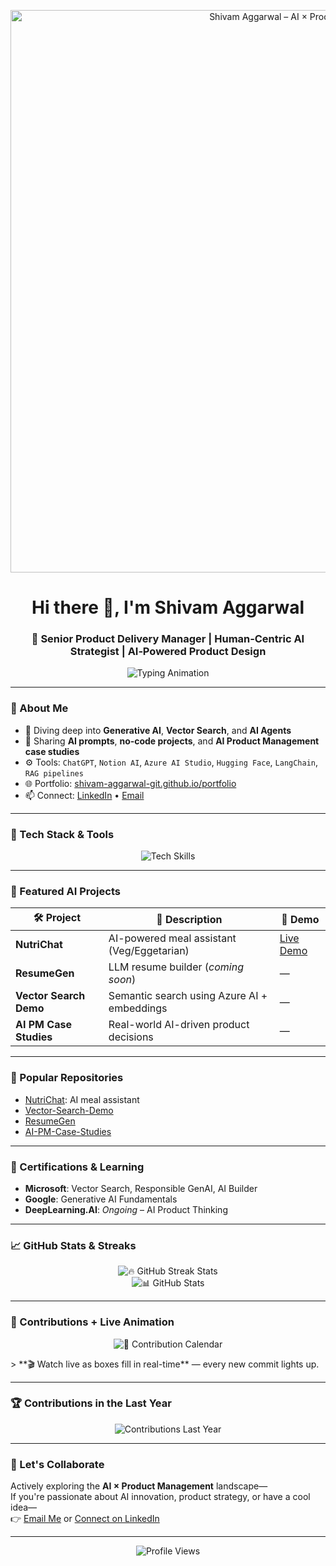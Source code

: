 <!-- 🎨 Custom Banner (upload banner.png in your repo root) -->
<p align="center">
  <img width="900" src="https://raw.githubusercontent.com/shivam-aggarwal-git/shivam-aggarwal-git/main/banner.png" alt="Shivam Aggarwal – AI × Product Strategist" />
</p>

<!-- Typing Animation Header -->
<h1 align="center">Hi there 👋, I'm Shivam Aggarwal</h1>
<h3 align="center">
  🚀 Senior Product Delivery Manager | Human‑Centric AI Strategist | AI‑Powered Product Design
</h3>
<p align="center">
  <img src="https://readme-typing-svg.herokuapp.com?font=Fira+Code&duration=3000&pause=800&color=4AF9FF&width=700&lines=Building+AI‑first+Products;Shaping+SaaS+%26+FinTech;Prompting,+Case+Studies+%26+Builds" alt="Typing Animation" />
</p>

---

### 🔎 About Me
- 🔭 Diving deep into **Generative AI**, **Vector Search**, and **AI Agents**  
- 🧠 Sharing **AI prompts**, **no‑code projects**, and **AI Product Management case studies**  
- ⚙️ Tools: `ChatGPT`, `Notion AI`, `Azure AI Studio`, `Hugging Face`, `LangChain`, `RAG pipelines`  
- 🌐 Portfolio: [shivam-aggarwal-git.github.io/portfolio](https://shivam-aggarwal-git.github.io/portfolio/)  
- 📫 Connect: [LinkedIn](https://linkedin.com/in/shivam-aggarwal) • [Email](mailto:aggarwalshivam1991@gmail.com)

---

### 🧰 Tech Stack & Tools  
<p align="center">
  <img src="https://skillicons.dev/icons?i=python,azure,postman,jupyter,figma,github,vscode,vercel,linux,git,flask,fastapi" alt="Tech Skills" />
</p>

---

### 💼 Featured AI Projects

| 🛠 Project                | 🧩 Description                                       | 🚀 Demo                              |
|--------------------------|-----------------------------------------------------|--------------------------------------|
| **NutriChat**            | AI-powered meal assistant (Veg/Eggetarian)         | [Live Demo](https://nutrichat-llama.vercel.app) |
| **ResumeGen**            | LLM resume builder (*coming soon*)                 | —                                    |
| **Vector Search Demo**   | Semantic search using Azure AI + embeddings        | —                                    |
| **AI PM Case Studies**   | Real-world AI-driven product decisions             | —                                    |

---

### 🌟 Popular Repositories  
- [NutriChat](https://github.com/shivam-aggarwal-git/NutriChat): AI meal assistant  
- [Vector-Search-Demo](https://github.com/shivam-aggarwal-git/Vector-Search-Demo)  
- [ResumeGen](https://github.com/shivam-aggarwal-git/ResumeGen)  
- [AI-PM-Case-Studies](https://github.com/shivam-aggarwal-git/AI-PM-Case-Studies)

---

### 📜 Certifications & Learning  
- **Microsoft**: Vector Search, Responsible GenAI, AI Builder  
- **Google**: Generative AI Fundamentals  
- **DeepLearning.AI**: *Ongoing* – AI Product Thinking  

---

### 📈 GitHub Stats & Streaks

<p align="center">
  <img src="https://github-readme-streak-stats.herokuapp.com?user=shivam-aggarwal-git&theme=react&hide_border=true" alt="🔥 GitHub Streak Stats" />  
  <br>
  <img src="https://github-readme-stats.vercel.app/api?username=shivam-aggarwal-git&show_icons=true&theme=react&hide_border=true" alt="📊 GitHub Stats" />  
</p>

---

### 📅 Contributions + Live Animation

<p align="center">
  <img src="https://github-contribution-graph.ez4o.com/?username=shivam-aggarwal-git&last_n_days=365&img_url=https%3A%2F%2Fraw.githubusercontent.com/shivam-aggarwal-git/shivam-aggarwal-git/main/banner.png" alt="📅 Contribution Calendar" />
</p>  
> **🎬 Watch live as boxes fill in real-time** — every new commit lights up.

---

### 🏆 Contributions in the Last Year  
<p align="center">
  <img src="https://komarev.com/ghpvc/?username=shivam-aggarwal-git&color=brightgreen" alt="Contributions Last Year" />
</p>

---

### 🤝 Let's Collaborate  
Actively exploring the **AI × Product Management** landscape—  
If you're passionate about AI innovation, product strategy, or have a cool idea—  
👉 [Email Me](mailto:aggarwalshivam1991@gmail.com) or [Connect on LinkedIn](https://linkedin.com/in/shivam-aggarwal)

---

<p align="center">
  <img src="https://komarev.com/ghpvc/?username=shivam-aggarwal-git&style=flat-square&color=blue" alt="Profile Views" />
</p>
